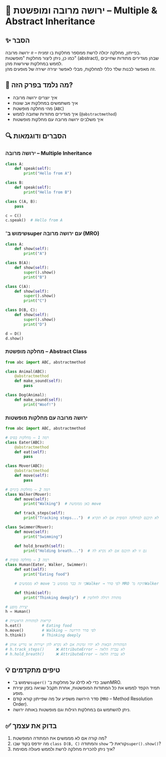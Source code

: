 # 📘 ירושה מרובה ומופשטת – Multiple & Abstract Inheritance

## ✨ הסבר

בפייתון, מחלקה יכולה לרשת ממספר מחלקות בו זמנית – זו ירושה מרובה.  
כמו כן, ניתן ליצור מחלקות "מופשטות" (abstract), שבהן מגדירים מתודות שחייבים לממש במחלקות שיורשות מהן.  
זה מאפשר לבנות שלד כללי למחלקות, מבלי לאפשר יצירה ישירה של מופעים מהן.

## 🧠 מה נלמד בפרק הזה?
- איך יוצרים ירושה מרובה
- איך משתמשים במחלקות אב שונות
- מהי מחלקה מופשטת (`ABC`)
- איך מגדירים מתודות שחובה לממש (`@abstractmethod`)
- איך משלבים ירושה מרובה עם מחלקות מופשטות

## 🔍 הסברים ודוגמאות

### ירושה מרובה – Multiple Inheritance
```python
class A:
    def speak(self):
        print("Hello from A")

class B:
    def speak(self):
        print("Hello from B")

class C(A, B):
    pass

c = C()
c.speak()  # Hello from A
````

### שימוש ב־super עם ירושה מרובה (MRO)

```python
class A:
    def show(self):
        print("A")

class B(A):
    def show(self):
        super().show()
        print("B")

class C(A):
    def show(self):
        super().show()
        print("C")

class D(B, C):
    def show(self):
        super().show()
        print("D")

d = D()
d.show()
```

### מחלקה מופשטת – Abstract Class

```python
from abc import ABC, abstractmethod

class Animal(ABC):
    @abstractmethod
    def make_sound(self):
        pass

class Dog(Animal):
    def make_sound(self):
        print("Woof!")
```

### ירושה מרובה עם מחלקות מופשטות

```python
from abc import ABC, abstractmethod

# רמה 1 – מחלקות בסיס
class Eater(ABC):
    @abstractmethod
    def eat(self):
        pass

class Mover(ABC):
    @abstractmethod
    def move(self):
        pass

# רמה 2 – מחלקות ביניים
class Walker(Mover):
    def move(self):
        print("Walking")  # כאן ממומשת move

    def track_steps(self):
        print("Tracking steps...")  # לא תיכנס למחלקה הסופית אם לא תקרא

class Swimmer(Mover):
    def move(self):
        print("Swimming")

    def hold_breath(self):
        print("Holding breath...")  # גם זו לא תיכנס אם לא נקרא לה

# רמה 3 – מחלקה סופית
class Human(Eater, Walker, Swimmer):
    def eat(self):
        print("Eating food")

    # לא מממשים move כי זה כבר ממומש ב־Walker → לפי סדר MRO תיקח מ־Walker

    def think(self):
        print("Thinking deeply")  # מתודה רגילה לחלוטין

# יצירת מופע
h = Human()

# קריאות למתודות הראשיות
h.eat()         # Eating food
h.move()        # Walking – לפי סדר הירושה
h.think()       # Thinking deeply

# המתודות הבאות לא יהיו זמינות אם לא נקרא להן ישירות או נוריש אותן
# h.track_steps()     ❌ AttributeError – לא עברה הלאה
# h.hold_breath()     ❌ AttributeError – לא עברה הלאה
```

## 💡 טיפים מתקדמים

* שימוש ב־`super()` חשוב כדי לא לדלג על מחלקות ב־MRO.
* תמיד הקפד לממש את כל המתודות המופשטות, אחרת תקבל שגיאה בזמן יצירת מופע.
* סדר הירושה משפיע על מה שפייתון קורא קודם (`MRO` – Method Resolution Order).
* ניתן להשתמש גם במחלקות רגילות וגם מופשטות באותה ירושה.

## ✅ בדוק את עצמך

1. מה קורה אם לא מממשים את המתודה המופשטת?
2. מה יודפס בקוד שבו `class D(B, C)` והמתודה `show` קוראת ל־`super().show()`?
3. איך ניתן להכריח מחלקה לרשת ולממש פעולה מסוימת?
